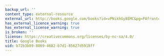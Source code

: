 ```yaml
---
backup_url: ''
content_type: external-resource
external_url: http://books.google.com/books?id=vPNikhGy8EMC&pg=PAfrontcover
has_external_licence_warning: true
has_external_license_warning: true
is_broken: ''
license: https://creativecommons.org/licenses/by-nc-sa/4.0/
title: Google Books
uid: b72b3b89-8869-4682-b7d1-85627d5918ff
---
```

